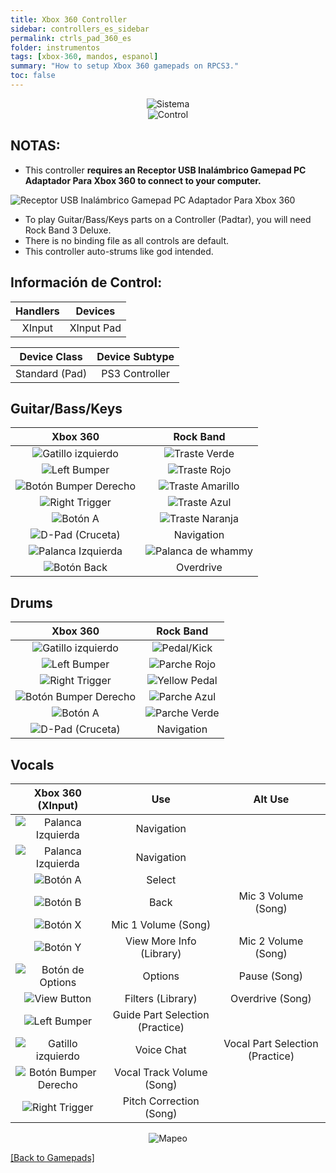 ```yaml
---
title: Xbox 360 Controller
sidebar: controllers_es_sidebar
permalink: ctrls_pad_360_es
folder: instrumentos
tags: [xbox-360, mandos, espanol]
summary: "How to setup Xbox 360 gamepads on RPCS3."
toc: false
---
```


<div align="center"> <img src="https://carlmylo.github.io/docu-rpcs3/images/instruments/plat/360.png" alt="Sistema" title="Sistema"></div>

<div align="center"> <img src="https://carlmylo.github.io/docu-rpcs3/images/instruments/cont/360controller.png" alt="Control" title="Control"></div>

## NOTAS:

* This controller **requires an Receptor USB Inalámbrico Gamepad PC Adaptador Para Xbox 360 to connect to your computer.**

![Receptor USB Inalámbrico Gamepad PC Adaptador Para Xbox 360](https://carlmylo.github.io/docu-rpcs3/images/btns/ctrls/360/receiver.png "Receptor USB Inalámbrico Gamepad PC Adaptador Para Xbox 360")

* To play Guitar/Bass/Keys parts on a Controller (Padtar), you will need Rock Band 3 Deluxe.
* There is no binding file as all controls are default.
* This controller auto-strums like god intended.

## Información de Control:

| Handlers | Devices |
|:------------------:|:---------------------:|
| XInput | XInput Pad |

| Device Class | Device Subtype |
|:------------------:|:---------------------:|
| Standard (Pad) | PS3 Controller |

## Guitar/Bass/Keys

| **Xbox 360**          | **Rock Band** |
|:------------------:|:---------------------:|
| ![Gatillo izquierdo](https://carlmylo.github.io/docu-rpcs3/images/btns/ctrls/360/lt.png "Gatillo izquierdo") | ![Traste Verde](https://carlmylo.github.io/docu-rpcs3/images/btns/gtrs/gf.png "Traste Verde") |
| ![Left Bumper](https://carlmylo.github.io/docu-rpcs3/images/btns/ctrls/360/lb.png "Left Bumper") | ![Traste Rojo](https://carlmylo.github.io/docu-rpcs3/images/btns/gtrs/rf.png "Traste Rojo") |
| ![Botón Bumper Derecho](https://carlmylo.github.io/docu-rpcs3/images/btns/ctrls/360/rb.png "Botón Bumper Derecho") | ![Traste Amarillo](https://carlmylo.github.io/docu-rpcs3/images/btns/gtrs/yf.png "Traste Amarillo") |
| ![Right Trigger](https://carlmylo.github.io/docu-rpcs3/images/btns/ctrls/360/rt.png "Right Trigger") | ![Traste Azul](https://carlmylo.github.io/docu-rpcs3/images/btns/gtrs/bf.png "Traste Azul") |
| ![Botón A](https://carlmylo.github.io/docu-rpcs3/images/btns/ctrls/360/a.png "Botón A") | ![Traste Naranja](https://carlmylo.github.io/docu-rpcs3/images/btns/gtrs/of.png "Traste Naranja") |
| ![D-Pad (Cruceta)](https://carlmylo.github.io/docu-rpcs3/images/btns/ctrls/360/dp.png "D-Pad (Cruceta)") | Navigation |
| ![Palanca Izquierda](https://carlmylo.github.io/docu-rpcs3/images/btns/ctrls/360/ls.png "Palanca Izquierda") | ![Palanca de whammy](https://carlmylo.github.io/docu-rpcs3/images/btns/gtrs/wb.png "Palanca de whammy") |
| ![Botón Back](https://carlmylo.github.io/docu-rpcs3/images/btns/ctrls/360/back.png "Botón Back") | Overdrive |

## Drums

| **Xbox 360**          | **Rock Band** |
|:------------------:|:---------------------:|
| ![Gatillo izquierdo](https://carlmylo.github.io/docu-rpcs3/images/btns/ctrls/360/lt.png "Gatillo izquierdo") | ![Pedal/Kick](https://carlmylo.github.io/docu-rpcs3/images/btns/drms/rb/kp.png "Pedal/Kick") |
| ![Left Bumper](https://carlmylo.github.io/docu-rpcs3/images/btns/ctrls/360/lb.png "Left Bumper") | ![Parche Rojo](https://carlmylo.github.io/docu-rpcs3/images/btns/drms/rb/rp.png "Parche Rojo") |
| ![Right Trigger](https://carlmylo.github.io/docu-rpcs3/images/btns/ctrls/360/rt.png "Right Trigger") | ![Yellow Pedal](https://carlmylo.github.io/docu-rpcs3/images/btns/drms/rb/yp.png "Pedal/Kick") |
| ![Botón Bumper Derecho](https://carlmylo.github.io/docu-rpcs3/images/btns/ctrls/360/rb.png "Botón Bumper Derecho") | ![Parche Azul](https://carlmylo.github.io/docu-rpcs3/images/btns/drms/rb/bp.png "Parche Azul") |
| ![Botón A](https://carlmylo.github.io/docu-rpcs3/images/btns/ctrls/360/a.png "Botón A") | ![Parche Verde](https://carlmylo.github.io/docu-rpcs3/images/btns/drms/rb/gp.png "Parche Verde") |
| ![D-Pad (Cruceta)](https://carlmylo.github.io/docu-rpcs3/images/btns/ctrls/360/dp.png "D-Pad (Cruceta)") | Navigation |

## Vocals

| **Xbox 360 (XInput)** | **Use**                         | **Alt Use**         |
|:---------------------:|:-------------------------------:|:-------------------:|
| ![Palanca Izquierda](https://carlmylo.github.io/docu-rpcs3/images/btns/ctrls/360/ls.png "Palanca Izquierda") | Navigation | |
| ![Palanca Izquierda](https://carlmylo.github.io/docu-rpcs3/images/btns/ctrls/360/dp.png "D-Pad (Cruceta)") | Navigation | |
| ![Botón A](https://carlmylo.github.io/docu-rpcs3/images/btns/ctrls/360/a.png "Botón A") | Select | |
| ![Botón B](https://carlmylo.github.io/docu-rpcs3/images/btns/ctrls/360/b.png "Botón B") | Back | Mic 3 Volume (Song) |
| ![Botón X](https://carlmylo.github.io/docu-rpcs3/images/btns/ctrls/360/x.png "Botón X") | Mic 1 Volume (Song) | |
| ![Botón Y](https://carlmylo.github.io/docu-rpcs3/images/btns/ctrls/360/y.png "Botón Y") | View More Info (Library) | Mic 2 Volume (Song) |
| ![Botón de Options](https://carlmylo.github.io/docu-rpcs3/images/btns/ctrls/360/start.png "Botón Start") | Options | Pause (Song) |
| ![View Button](https://carlmylo.github.io/docu-rpcs3/images/btns/ctrls/360/back.png "Botón Back") | Filters (Library) | Overdrive (Song) |
| ![Left Bumper](https://carlmylo.github.io/docu-rpcs3/images/btns/ctrls/360/lb.png "Left Bumper") | Guide Part Selection (Practice) | |
| ![Gatillo izquierdo](https://carlmylo.github.io/docu-rpcs3/images/btns/ctrls/360/lt.png "Gatillo izquierdo") | Voice Chat | Vocal Part Selection (Practice) |
| ![Botón Bumper Derecho](https://carlmylo.github.io/docu-rpcs3/images/btns/ctrls/360/rb.png "Botón Bumper Derecho") | Vocal Track Volume (Song) | |
| ![Right Trigger](https://carlmylo.github.io/docu-rpcs3/images/btns/ctrls/360/rt.png "Right Trigger") | Pitch Correction (Song) | |

<div align="center"> <img src="https://carlmylo.github.io/docu-rpcs3/images/instruments/maps/padxboxmapping.png" alt="Mapeo" title="Mapeo"></div>

[[Back to Gamepads]](https://carlmylo.github.io/docu-rpcs3/ctrls_pads)

